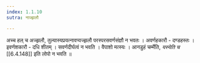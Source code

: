 ```yaml
---
index: 1.1.10
sutra: नाज्झलौ

---
```

अच्च हल् च अज्झलौ, तुल्यास्यप्रयत्नावप्यज्झलौ परस्परसवर्णसंज्ञौ न भवतः । अवर्णहकारौ - दण्डहस्तः । इवर्णशकारौ - दधि शीतम् । सवर्णदीर्घत्वं न भवति । वैपाशो मत्स्यः । आनडुहं चर्म्मेति, _यस्येति च_ [[6.4.148]] इति लोपो न भवति ॥